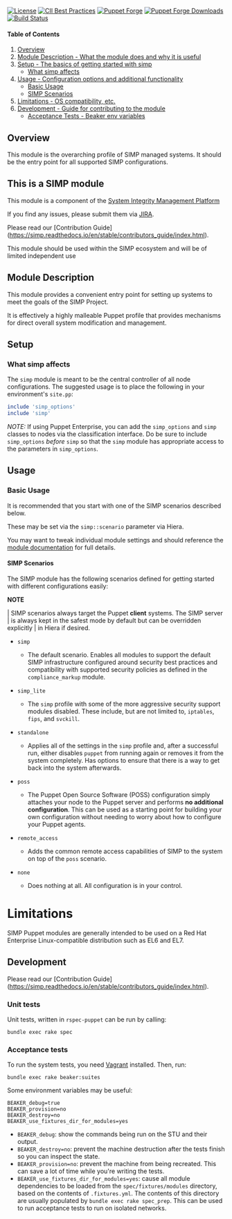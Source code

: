 [![License](http://img.shields.io/:license-apache-blue.svg)](http://www.apache.org/licenses/LICENSE-2.0.html)
[![CII Best Practices](https://bestpractices.coreinfrastructure.org/projects/73/badge)](https://bestpractices.coreinfrastructure.org/projects/73)
[![Puppet Forge](https://img.shields.io/puppetforge/v/simp/simp.svg)](https://forge.puppetlabs.com/simp/simp)
[![Puppet Forge Downloads](https://img.shields.io/puppetforge/dt/simp/simp.svg)](https://forge.puppetlabs.com/simp/simp)
[![Build Status](https://travis-ci.org/simp/pupmod-simp-simp.svg)](https://travis-ci.org/simp/pupmod-simp-simp)

#### Table of Contents

1. [Overview](#overview)
2. [Module Description - What the module does and why it is useful](#module-description)
3. [Setup - The basics of getting started with simp](#setup)
    * [What simp affects](#what-simp-affects)
4. [Usage - Configuration options and additional functionality](#usage)
    * [Basic Usage](#basic-usage)
    * [SIMP Scenarios](#simp-scenarios)
5. [Limitations - OS compatibility, etc.](#limitations)
6. [Development - Guide for contributing to the module](#development)
      * [Acceptance Tests - Beaker env variables](#acceptance-tests)

## Overview

This module is the overarching profile of SIMP managed systems. It should be
the entry point for all supported SIMP configurations.

## This is a SIMP module
This module is a component of the [System Integrity Management Platform](https://simp-project.com)

If you find any issues, please submit them via [JIRA](https://simp-project.atlassian.net/).

Please read our [Contribution Guide] (https://simp.readthedocs.io/en/stable/contributors_guide/index.html).

This module should be used within the SIMP ecosystem and will be of limited
independent use

## Module Description

This module provides a convenient entry point for setting up systems to meet
the goals of the SIMP Project.

It is effectively a highly malleable Puppet profile that provides mechanisms
for direct overall system modification and management.

## Setup

### What simp affects

The ``simp`` module is meant to be the central controller of all node
configurations. The suggested usage is to place the following in your
environment's ``site.pp``:

```ruby
include 'simp_options'
include 'simp'
```

*NOTE:* If using Puppet Enterprise, you can add the ``simp_options`` and
``simp`` classes to nodes via the classification interface. Do be sure to
include ``simp_options`` *before* ``simp`` so that the ``simp`` module has
appropriate access to the parameters in ``simp_options``.

## Usage

### Basic Usage

It is recommended that you start with one of the SIMP scenarios described below.

These may be set via the ``simp::scenario`` parameter via Hiera.

You may want to tweak individual module settings and should reference the
[module documentation](https://github.com/simp/pupmod-simp-simp/docs/index.html)
for full details.

#### SIMP Scenarios

The SIMP module has the following scenarios defined for getting started with
different configurations easily:

**NOTE**

| SIMP scenarios always target the Puppet **client** systems. The SIMP server
| is always kept in the safest mode by default but can be overridden explicitly
| in Hiera if desired.

* ``simp``
  * The default scenario. Enables all modules to support the default SIMP
    infrastructure configured around security best practices and compatibility
    with supported security policies as defined in the
    ``compliance_markup`` module.

* ``simp_lite``
  * The ``simp`` profile with some of the more aggressive security support
    modules disabled. These include, but are not limited to, ``iptables``,
    ``fips``, and ``svckill``.

* ``standalone``
  * Applies all of the settings in the ``simp`` profile and, after a successful
    run, either disables ``puppet`` from running again or removes it from the
    system completely. Has options to ensure that there is a way to get back
    into the system afterwards.

* ``poss``
  * The Puppet Open Source Software (POSS) configuration simply attaches your
    node to the Puppet server and performs **no additional configuration**.  This
    can be used as a starting point for building your own configuration without
    needing to worry about how to configure your Puppet agents.

* ``remote_access``
  * Adds the common remote access capabilities of SIMP to the system on top of
    the ``poss`` scenario.

* ``none``
  * Does nothing at all. All configuration is in your control.


# Limitations

SIMP Puppet modules are generally intended to be used on a Red Hat Enterprise
Linux-compatible distribution such as EL6 and EL7.

## Development

Please read our [Contribution Guide] (https://simp.readthedocs.io/en/stable/contributors_guide/index.html).

### Unit tests

Unit tests, written in ``rspec-puppet`` can be run by calling:

```shell
bundle exec rake spec
```

### Acceptance tests

To run the system tests, you need [Vagrant](https://www.vagrantup.com/) installed. Then, run:

```shell
bundle exec rake beaker:suites
```

Some environment variables may be useful:

```shell
BEAKER_debug=true
BEAKER_provision=no
BEAKER_destroy=no
BEAKER_use_fixtures_dir_for_modules=yes
```

* `BEAKER_debug`: show the commands being run on the STU and their output.
* `BEAKER_destroy=no`: prevent the machine destruction after the tests finish so you can inspect the state.
* `BEAKER_provision=no`: prevent the machine from being recreated. This can save a lot of time while you're writing the tests.
* `BEAKER_use_fixtures_dir_for_modules=yes`: cause all module dependencies to be loaded from the `spec/fixtures/modules` directory, based on the contents of `.fixtures.yml`.  The contents of this directory are usually populated by `bundle exec rake spec_prep`.  This can be used to run acceptance tests to run on isolated networks.
